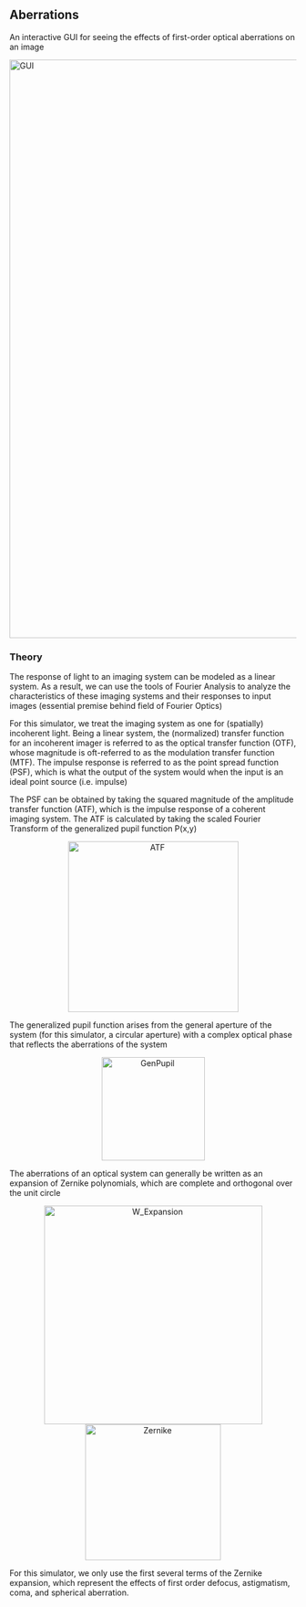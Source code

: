 ## Aberrations
An interactive GUI for seeing the effects of first-order optical aberrations on an image

<img width="1013" alt="GUI" src="https://user-images.githubusercontent.com/47396320/81024781-61924280-8e29-11ea-9d2e-d746a8e9d619.png">


### Theory
The response of light to an imaging system can be modeled as a linear system. As a result, we can use the tools of Fourier Analysis to analyze the characteristics of these imaging systems and their responses to input images (essential premise behind field of Fourier Optics)

For this simulator, we treat the imaging system as one for (spatially) incoherent light. Being a linear system, the (normalized) transfer function for an incoherent imager is referred to as the optical transfer function (OTF), whose magnitude is oft-referred to as the modulation transfer function (MTF). The impulse response is referred to as the point spread function (PSF), which is what the output of the system would when the input is an ideal point source (i.e. impulse)

The PSF can be obtained by taking the squared magnitude of the amplitude transfer function (ATF), which is the impulse response of a coherent imaging system. The ATF is calculated by taking the scaled Fourier Transform of the generalized pupil function P(x,y) 

<p align="center">
<img width="299" alt="ATF" src="https://user-images.githubusercontent.com/47396320/81115854-3c5d0d00-8ed9-11ea-9452-485b4c1eba9e.png">
</p>

The generalized pupil function arises from the general aperture of the system (for this simulator, a circular aperture) with a complex optical phase that reflects the aberrations of the system 
<p align="center">
<img width="181" alt="GenPupil" src="https://user-images.githubusercontent.com/47396320/81115872-44b54800-8ed9-11ea-8db7-61cf20d57cc5.png">
</p>

The aberrations of an optical system can generally be written as an expansion of Zernike polynomials, which are complete and orthogonal over the unit circle 

<p align="center">
<img width="383" alt="W_Expansion" src="https://user-images.githubusercontent.com/47396320/81115863-3ebf6700-8ed9-11ea-9503-8d5561b52e95.png">
<img width="238" alt="Zernike" src="https://user-images.githubusercontent.com/47396320/81115837-36672c00-8ed9-11ea-9792-a41bc98dca14.png">
</p>
For this simulator, we only use the first several terms of the Zernike expansion, which represent the effects of first order defocus, astigmatism, coma, and spherical aberration. 


